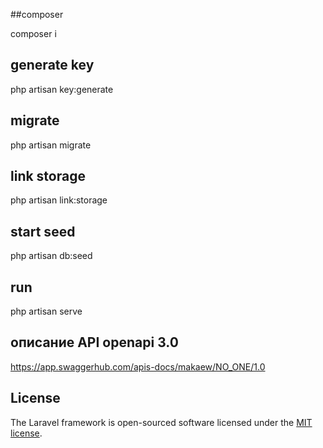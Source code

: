##composer 

composer i

## generate key

php artisan key:generate


## migrate

php artisan migrate

## link storage

php artisan link:storage

## start seed

php artisan db:seed

## run 

php artisan serve

## описание API openapi 3.0

https://app.swaggerhub.com/apis-docs/makaew/NO_ONE/1.0

## License

The Laravel framework is open-sourced software licensed under the [MIT license](https://opensource.org/licenses/MIT).
